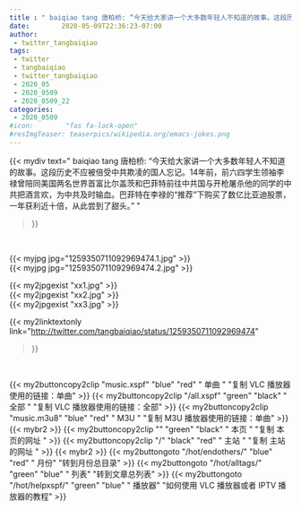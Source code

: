 ```yaml
---
title : " baiqiao tang 唐柏桥: “今天给大家讲一个大多数年轻人不知道的故事。这段历史不应被倍受中共欺凌的国人忘记。14年前，前六四学生领袖李禄曾陪同美国两名世界首富比尔盖茨和巴菲特前往中共国与开枪屠杀他的同学的中共把酒言欢，为中共及时输血。巴菲特在李禄的“推荐”下购买了数亿比亚迪股票，一年获利近十倍，从此尝到了甜头。”  "
date:        2020-05-09T22:36:23-07:00
author:
 - twitter_tangbaiqiao
tags:
 - twitter
 - tangbaiqiao
 - twitter_tangbaiqiao
 - 2020_05
 - 2020_0509
 - 2020_0509_22
categories:
 - 2020_0509
#icon:        "fas fa-lock-open"
#resImgTeaser: teaserpics/wikipedia.org/emacs-jokes.png
---
```


{{< mydiv text=" baiqiao tang 唐柏桥: “今天给大家讲一个大多数年轻人不知道的故事。这段历史不应被倍受中共欺凌的国人忘记。14年前，前六四学生领袖李禄曾陪同美国两名世界首富比尔盖茨和巴菲特前往中共国与开枪屠杀他的同学的中共把酒言欢，为中共及时输血。巴菲特在李禄的“推荐”下购买了数亿比亚迪股票，一年获利近十倍，从此尝到了甜头。”  "
>}}
<br>


 {{< myjpg jpg="1259350711092969474.1.jpg" >}}<br>  {{< myjpg jpg="1259350711092969474.2.jpg" >}}<br> 

{{< my2jpgexist "xx1.jpg" >}}<br>
{{< my2jpgexist "xx2.jpg" >}}<br>
{{< my2jpgexist "xx3.jpg" >}}<br>


{{< my2linktextonly link="http://twitter.com/tangbaiqiao/status/1259350711092969474"
>}}


<br>

{{< my2buttoncopy2clip "music.xspf"        "blue"   "red"    " 单曲 "  "复制 VLC 播放器使用的链接：单曲" >}} {{< my2buttoncopy2clip "/all.xspf"         "green"  "black"  " 全部 "  "复制 VLC 播放器使用的链接：全部" >}} {{< my2buttoncopy2clip "music.m3u8"        "blue"   "red"    " M3U  "    "复制 M3U 播放器使用的链接：单曲" >}} {{< mybr2 >}} {{< my2buttoncopy2clip ""                  "green"  "black"  " 本页 "    "复制 本页的网址 " >}} {{< my2buttoncopy2clip "/"                 "black"  "red"    " 主站 "    "复制 主站的网址 " >}} {{< mybr2 >}} {{< my2buttongoto      "/hot/endothers/"   "blue"   "red"    " 月份"   "转到月份总目录" >}} {{< my2buttongoto      "/hot/alltags/"     "green"  "blue"   " 列表"   "转到文章总列表" >}} {{< my2buttongoto      "/hot/helpxspf/"    "green"  "blue"   " 播放器" "如何使用 VLC 播放器或者 IPTV 播放器的教程" >}} 
